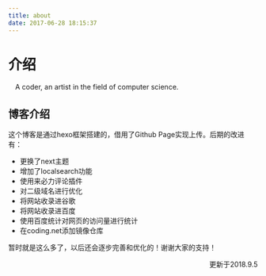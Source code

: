 ```yaml
---
title: about
date: 2017-06-28 18:15:37
---
```

# 介绍
&emsp;A coder, an artist in the field of computer science.
## 博客介绍
这个博客是通过hexo框架搭建的，借用了Github Page实现上传。后期的改进有：
  + 更换了next主题
  + 增加了localsearch功能
  + 使用来必力评论插件
  + 对二级域名进行优化
  + 将网站收录进谷歌
  + 将网站收录进百度
  + 使用百度统计对网页的访问量进行统计
  + 在coding.net添加镜像仓库

暂时就是这么多了，以后还会逐步完善和优化的！谢谢大家的支持！
<p align="right">更新于2018.9.5</p>
